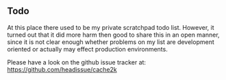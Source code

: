 ## Todo

At this place there used to be my private scratchpad todo list. However, it turned out that it did more harm 
then good to share this in an open manner, since it is not clear enough whether problems on my list are
development oriented or actually may effect production environments.

Please have a look on the github issue tracker at: https://github.com/headissue/cache2k
